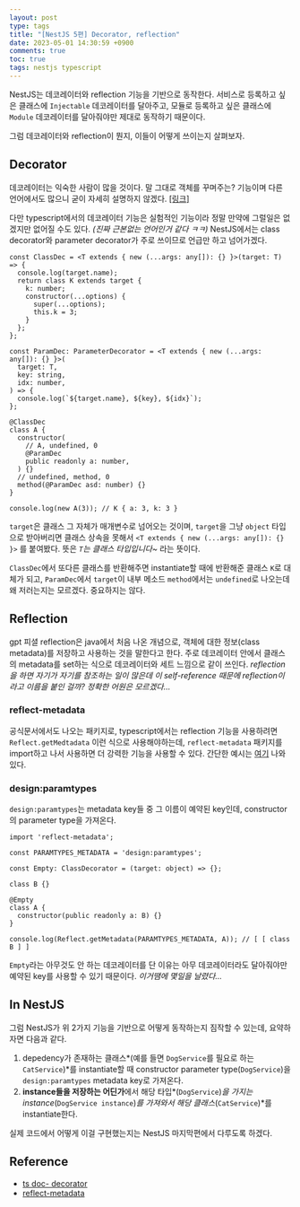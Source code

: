 ```yaml
---
layout: post
type: tags
title: "[NestJS 5편] Decorator, reflection"
date: 2023-05-01 14:30:59 +0900
comments: true
toc: true
tags: nestjs typescript
---
```



NestJS는 데코레이터와 reflection 기능을 기반으로 동작한다. 서비스로 등록하고 싶은 클래스에 `Injectable` 데코레이터를 달아주고, 모듈로 등록하고 싶은 클래스에 `Module` 데코레이터를 달아줘야만 제대로 동작하기 때문이다.

그럼 데코레이터와 reflection이 뭔지, 이들이 어떻게 쓰이는지 살펴보자.

## Decorator

데코레이터는 익숙한 사람이 많을 것이다. 말 그대로 객체를 꾸며주는? 기능이며 다른 언어에서도 많으니 굳이 자세히 설명하지 않겠다. [[링크]](https://www.typescriptlang.org/docs/handbook/decorators.html)

다만 typescript에서의 데코레이터 기능은 실험적인 기능이라 정말 만약에 그럴일은 없겠지만 없어질 수도 있다. *(진짜 근본없는 언어인거 같다 ㅋㅋ)* NestJS에서는 class decorator와 parameter decorator가 주로 쓰이므로 언급만 하고 넘어가겠다.

```tsx
const ClassDec = <T extends { new (...args: any[]): {} }>(target: T) => {
  console.log(target.name);
  return class K extends target {
    k: number;
    constructor(...options) {
      super(...options);
      this.k = 3;
    }
  };
};

const ParamDec: ParameterDecorator = <T extends { new (...args: any[]): {} }>(
  target: T,
  key: string,
  idx: number,
) => {
  console.log(`${target.name}, ${key}, ${idx}`);
};

@ClassDec
class A {
  constructor(
    // A, undefined, 0
    @ParamDec
    public readonly a: number,
  ) {}
  // undefined, method, 0
  method(@ParamDec asd: number) {}
}

console.log(new A(3)); // K { a: 3, k: 3 }
```

`target`은 클래스 그 자체가 매개변수로 넘어오는 것이며, `target`을 그냥 `object` 타입으로 받아버리면 클래스 상속을 못해서 `<T extends { new (...args: any[]): {} }>` 를 붙여봤다. 뜻은 *`T`는 클래스 타입입니다~* 라는 뜻이다.

`ClassDec`에서 또다른 클래스를 반환해주면 instantiate할 때에 반환해준 클래스 `K`로 대체가 되고, `ParamDec`에서 `target`이 내부 메소드 `method`에서는 `undefined`로 나오는데 왜 저러는지는 모르겠다. 중요하지는 않다.

## Reflection

gpt 피셜 reflection은 java에서 처음 나온 개념으로, 객체에 대한 정보(class metadata)를 저장하고 사용하는 것을 말한다고 한다. 주로 데코레이터 안에서 클래스의 metadata를 set하는 식으로 데코레이터와 세트 느낌으로 같이 쓰인다. *reflection을 하면 자기가 자기를 참조하는 일이 많은데 이 self-reference 때문에 reflection이라고 이름을 붙인 걸까? 정확한 어원은 모르겠다…*

### reflect-metadata

공식문서에서도 나오는 패키지로, typescript에서는 reflection 기능을 사용하려면 `Reflect.getMedtadata` 이런 식으로 사용해야하는데, `reflect-metadata` 패키지를 import하고 나서 사용하면 더 강력한 기능을 사용할 수 있다. 간단한 예시는 [여기](https://github.com/rbuckton/reflect-metadata) 나와있다.

### design:paramtypes

`design:paramtypes`는 metadata key들 중 그 이름이 예약된 key인데, constructor의 parameter type을 가져온다.

```tsx
import 'reflect-metadata';

const PARAMTYPES_METADATA = 'design:paramtypes';

const Empty: ClassDecorator = (target: object) => {};

class B {}

@Empty
class A {
  constructor(public readonly a: B) {}
}

console.log(Reflect.getMetadata(PARAMTYPES_METADATA, A)); // [ [ class B ] ]
```

`Empty`라는 아무것도 안 하는 데코레이터를 단 이유는 아무 데코레이터라도 달아줘야만 예약된 key를 사용할 수 있기 때문이다. *이거땜에 몇일을 날렸다…*

## In NestJS

그럼 NestJS가 위 2가지 기능을 기반으로 어떻게 동작하는지 짐작할 수 있는데, 요약하자면 다음과 같다. 

1. depedency가 존재하는 클래스*(예를 들면 `DogService`를 필요로 하는 `CatService`)*를 instantiate할 때 constructor parameter type(`DogService`)을 `design:paramtypes` metadata key로 가져온다.
2. **instance들을 저장하는 어딘가**에서 해당 타입*(`DogService`)*을 가지는 instance*(`DogService instance`)*를 가져와서 해당 클래스*(`CatService`)*를 instantiate한다.

실제 코드에서 어떻게 이걸 구현했는지는 NestJS 마지막편에서 다루도록 하겠다.

## Reference

- [ts doc- decorator](https://www.typescriptlang.org/docs/handbook/decorators.html)
- [reflect-metadata](https://github.com/rbuckton/reflect-metadata)